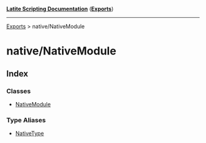 [**Latite Scripting Documentation**](../README.md) ([**Exports**](../exports.md))

---

[Exports](../exports.md) > native/NativeModule

# native/NativeModule

## Index

### Classes

- [NativeModule](classes/class.NativeModule.md)

### Type Aliases

- [NativeType](type-aliases/type-alias.NativeType.md)
